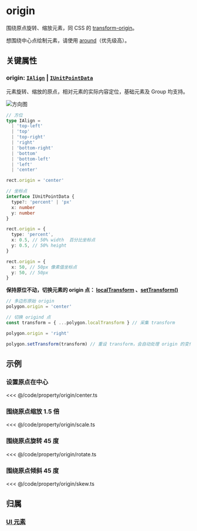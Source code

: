 <script setup>
import Case from '/component/Case.vue'
</script>

# origin

围绕原点旋转、缩放元素，同 CSS 的 [transform-origin](https://developer.mozilla.org/zh-CN/docs/Web/CSS/transform-origin)。

想围绕中心点绘制元素，请使用 [around](./around.md)（优先级高）。

## 关键属性

### origin: [`IAlign`](/api/modules.md#ialign) | [`IUnitPointData`](/api/interfaces/IUnitPointData.md)

元素旋转、缩放的原点，相对元素的实际内容定位，基础元素及 Group 均支持。

![方向图](/svg/deriction.svg)

```ts
// 方位
type IAlign =
  | 'top-left'
  | 'top'
  | 'top-right'
  | 'right'
  | 'bottom-right'
  | 'bottom'
  | 'bottom-left'
  | 'left'
  | 'center'

rect.origin = 'center'

// 坐标点
interface IUnitPointData {
  type?: 'percent' | 'px'
  x: number
  y: number
}

rect.origin = {
  type: 'percent',
  x: 0.5, // 50% width  百分比坐标点
  y: 0.5, // 50% height
}

rect.origin = {
  x: 50, // 50px 像素值坐标点
  y: 50, // 50px
}
```

**保持原位不动，切换元素的 origin 点： [localTransform](/reference/UI/transform.md#localtransform-imatrixdata) 、[setTransform()](/reference/UI/transform.md#settransform-matrix-imatrixdata-resize-boolean-transition-itranstion)**

```ts
// 多边形原始 origin
polygon.origin = 'center'

// 切换 origind 点
const transform = { ...polygon.localTransform } // 采集 transform

polygon.origin = 'right'

polygon.setTransform(transform) // 重设 transform，会自动处理 origin 的变化
```

## 示例

<case name="Around" index=0  editor=false></case>

### 设置原点在中心

<<< @/code/property/origin/center.ts

<case name="Around" index=1 editor=false></case>

### 围绕原点缩放 1.5 倍

<<< @/code/property/origin/scale.ts

<case name="Around" index=2 editor=false></case>

### 围绕原点旋转 45 度

<<< @/code/property/origin/rotate.ts

<case name="Around" index=3 editor=false></case>

### 围绕原点倾斜 45 度

<<< @/code/property/origin/skew.ts

## 归属

### [UI 元素](/reference/display/UI.md)
